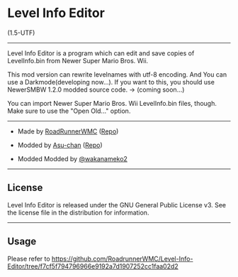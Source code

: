 # Level Info Editor
(1.5-UTF)

----------------------------------------------------------------

Level Info Editor is a program which can edit and save copies of LevelInfo.bin from Newer Super Mario Bros. Wii.

This mod version can rewrite levelnames with utf-8 encoding. And You can use a Darkmode(developing now...).
If you want to this, you should use NewerSMBW 1.2.0 modded source code. → (coming soon...)

You can import Newer Super Mario Bros. Wii LevelInfo.bin files, though. Make sure to use the "Open Old..." option.

----------------------------------------------------------------

* Made by [RoadRunnerWMC](https://github.com/RoadrunnerWMC) ([Repo](https://github.com/RoadrunnerWMC/Level-Info-Editor))

* Modded by [Asu-chan](https://github.com/Asu-chan) ([Repo](https://github.com/Asu-chan/NSMBWThePranksterComets/tree/clang-no-translations/Tools/Level%20Info%20Editor))

* Modded Modded by [@wakanameko2](https://github.com/wakanameko)

----------------------------------------------------------------

## License

Level Info Editor is released under the GNU General Public License v3.
See the license file in the distribution for information.

----------------------------------------------------------------

## Usage

Please refer to https://github.com/RoadrunnerWMC/Level-Info-Editor/tree/f7cf5f794796966e9192a7d1907252cc1faa02d2
